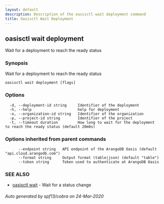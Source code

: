 ```yaml
---
layout: default
description: Description of the oasisctl wait deployment command
title: Oasisctl Wait Deployment
---
```

## oasisctl wait deployment

Wait for a deployment to reach the ready status

### Synopsis

Wait for a deployment to reach the ready status

```
oasisctl wait deployment [flags]
```

### Options

```
  -d, --deployment-id string     Identifier of the deployment
  -h, --help                     help for deployment
  -o, --organization-id string   Identifier of the organization
  -p, --project-id string        Identifier of the project
  -t, --timeout duration         How long to wait for the deployment to reach the ready status (default 20m0s)
```

### Options inherited from parent commands

```
      --endpoint string   API endpoint of the ArangoDB Oasis (default "api.cloud.arangodb.com")
      --format string     Output format (table|json) (default "table")
      --token string      Token used to authenticate at ArangoDB Oasis
```

### SEE ALSO

* [oasisctl wait](oasisctl_wait.md)	 - Wait for a status change

###### Auto generated by spf13/cobra on 24-Mar-2020
